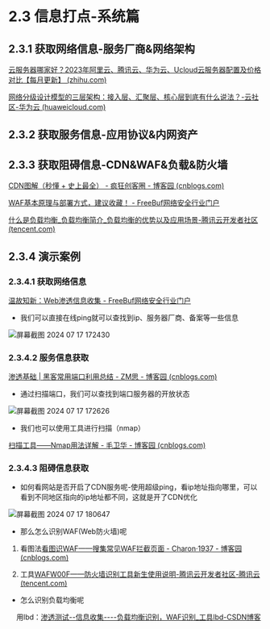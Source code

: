 # 2.3 信息打点-系统篇

## 2.3.1 获取网络信息-服务厂商&网络架构

[云服务器哪家好？2023年阿里云、腾讯云、华为云、Ucloud云服务器配置及价格对比【每月更新】 (zhihu.com)](https://www.zhihu.com/tardis/zm/art/280840476?source_id=1005)

[网络分级设计模型的三层架构：接入层、汇聚层、核心层到底有什么说法？-云社区-华为云 (huaweicloud.com)](https://bbs.huaweicloud.com/blogs/399788)

## 2.3.2 获取服务信息-应用协议&内网资产

## 2.3.3 获取阻碍信息-CDN&WAF&负载&防火墙

[CDN图解（秒懂 + 史上最全） - 疯狂创客圈 - 博客园 (cnblogs.com)](https://www.cnblogs.com/crazymakercircle/p/14978513.html)

[WAF基本原理与部署方式，建议收藏！ - FreeBuf网络安全行业门户](https://www.freebuf.com/company-information/286013.html)

[什么是负载均衡_负载均衡简介_负载均衡的优势以及应用场景-腾讯云开发者社区 (tencent.com)](https://cloud.tencent.com/developer/techpedia/1093)

## 2.3.4 演示案例

### 2.3.4.1 获取网络信息

[温故知新：Web渗透信息收集 - FreeBuf网络安全行业门户](https://www.freebuf.com/articles/web/243210.html)

- 我们可以直接在线ping就可以查找到ip、服务器厂商、备案等一些信息

![屏幕截图 2024 07 17 172430](https://img.picgo.net/2024/07/17/-2024-07-17-17243092c1c27ba0de0f39.png)

### 2.3.4.2 服务信息获取

[渗透基础 | 黑客常用端口利用总结 - ZM思 - 博客园 (cnblogs.com)](https://www.cnblogs.com/wjw-zm/p/11803681.html)

- 通过扫描端口，我们可以查找到端口服务器的开放状态

![屏幕截图 2024 07 17 172626](https://img.picgo.net/2024/07/17/-2024-07-17-172626a66a6179f0e809a5.png)

- 我们也可以使用工具进行扫描（nmap）

[扫描工具——Nmap用法详解 - 毛卫华 - 博客园 (cnblogs.com)](https://www.cnblogs.com/weihua2616/p/6599629.html)

### 2.3.4.3 阻碍信息获取

- 如何看网站是否开启了CDN服务呢-使用超级ping，看ip地址指向哪里，可以看到不同地区指向的ip地址都不同，这就是开了CDN优化

![屏幕截图 2024 07 17 180647](https://img.picgo.net/2024/07/17/-2024-07-17-180647944e33c848468c5c.png)

- 那么怎么识别WAF(Web防火墙)呢
1. 看图法[看图识WAF——搜集常见WAF拦截页面 - Charon·1937 - 博客园 (cnblogs.com)](https://www.cnblogs.com/charon1937/p/13799467.html)

2. 工具[WAFW00F——防火墙识别工具新生使用说明-腾讯云开发者社区-腾讯云 (tencent.com)](https://cloud.tencent.com/developer/article/1778218)
- 怎么识别负载均衡呢

    用lbd：[渗透测试--信息收集----负载均衡识别，WAF识别_工具lbd-CSDN博客](https://blog.csdn.net/Z_Grant/article/details/99636169)
